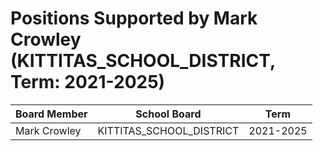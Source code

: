 # Positions Supported by Mark Crowley (KITTITAS_SCHOOL_DISTRICT, Term: 2021-2025)

| Board Member | School Board | Term |
|--------------|--------------|------|
| Mark Crowley | KITTITAS_SCHOOL_DISTRICT | 2021-2025 |

